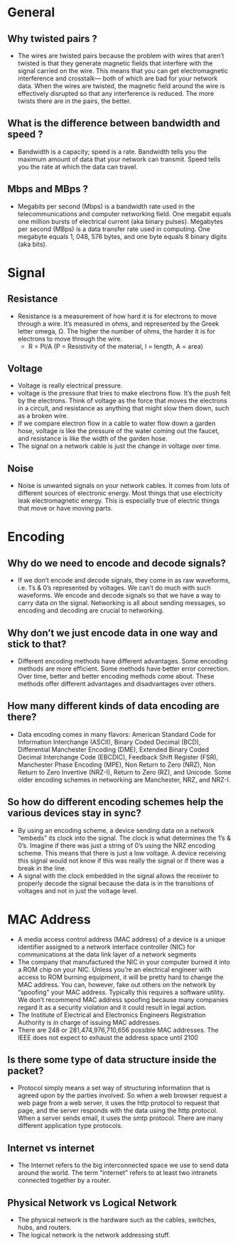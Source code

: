 # General

## Why twisted pairs ?
* The wires are twisted pairs because the problem with wires that aren’t twisted is that they generate
magnetic fields that interfere with the signal carried on the wire. This
means that you can get electromagnetic interference and crosstalk—
both of which are bad for your network data.
When the wires are twisted, the magnetic field around the wire is
effectively disrupted so that any interference is reduced. The more
twists there are in the pairs, the better.

## What is the difference between bandwidth and speed ?
*  Bandwidth is a capacity; speed is
a rate. Bandwidth tells you the maximum
amount of data that your network can
transmit. Speed tells you the rate at which
the data can travel.

## Mbps and MBps ? 
* Megabits per second (Mbps)
is a bandwidth rate used in the
telecommunications and computer
networking field. One megabit equals one
million bursts of electrical current (aka
binary pulses). Megabytes per second
(MBps) is a data transfer rate used in
computing. One megabyte equals 1, 048,
576 bytes, and one byte equals 8 binary
digits (aka bits).

# Signal 
## Resistance
* Resistance is a measurement of how hard it is for electrons to
move through a wire. It’s measured in ohms, and represented by the
Greek letter omega, Ω. The higher the number of ohms, the harder
it is for electrons to move through the wire.
    * R = Pl/A (P = Resistivity of the material, l = length, A = area)

## Voltage
* Voltage is really electrical pressure.
*  voltage is the pressure that tries to make electrons flow.
It’s the push felt by the electrons. Think of voltage as the force that
moves the electrons in a circuit, and resistance as anything that might
slow them down, such as a broken wire.
* If we compare electron flow in a cable to water flow down a garden
hose, voltage is like the pressure of the water coming out the faucet,
and resistance is like the width of the garden hose.
* The signal on a network cable is just the change in voltage
over time.

## Noise
* Noise is unwanted signals on your network cables.
It comes from lots of different sources of electronic
energy. Most things that use electricity leak
electromagnetic energy. This is especially true of
electric things that move or have moving parts.

# Encoding
##  Why do we need to encode and decode signals?
* If we don’t encode and decode signals,
they come in as raw waveforms, i.e. 1’s &
0’s represented by voltages. We can’t do
much with such waveforms. We encode
and decode signals so that we have a way
to carry data on the signal. Networking is all
about sending messages, so encoding and
decoding are crucial to networking.

## Why don’t we just encode data in one way and stick to that?
*  Different encoding methods have
different advantages. Some encoding
methods are more efficient. Some methods
have better error correction. Over time,
better and better encoding methods come
about. These methods offer different
advantages and disadvantages over others.

##  How many different kinds of data encoding are there?
*  Data encoding comes in many flavors:
American Standard Code for Information
Interchange (ASCII), Binary Coded Decimal
(BCD), Differential Manchester Encoding
(DME), Extended Binary Coded Decimal
Interchange Code (EBCDIC), Feedback
Shift Register (FSR), Manchester Phase
Encoding (MPE), Non Return to Zero (NRZ),
Non Return to Zero Invertive (NRZ-I),
Return to Zero (RZ), and Unicode. Some
older encoding schemes in networking are
Manchester, NRZ, and NRZ-I.

##  So how do different encoding schemes help the various devices stay in sync?
*  By using an encoding scheme, a
device sending data on a network “embeds”
its clock into the signal. The clock is what
determines the 1’s & 0’s. Imagine if there
was just a string of 0’s using the NRZ
encoding scheme. This means that there is
just a low voltage. A device receiving this
signal would not know if this was really the
signal or if there was a break in the line.
* A signal with the clock embedded in the
signal allows the receiver to properly
decode the signal because the data is in
the transitions of voltages and not in just
the voltage level.

# MAC Address
* A media access control address (MAC address) of a device is a unique identifier assigned to a network interface controller (NIC) for communications at the data link layer of a network segments
* The company that manufactured
the NIC in your computer burned it into a
ROM chip on your NIC. Unless you’re an
electrical engineer with access to ROM
burning equipment, it will be pretty hard
to change the MAC address. You can,
however, fake out others on the network
by “spoofing” your MAC address. Typically
this requires a software utility. We don’t
recommend MAC address spoofing
because many companies regard it as a
security violation and it could result in legal
action.
* The Institute of Electrical and
Electronics Engineers Registration Authority
is in charge of issuing MAC addresses. 
*  There are 248 or
281,474,976,710,656 possible MAC
addresses. The IEEE does not expect to
exhaust the address space until 2100

##  Is there some type of data structure inside the packet?
* Protocol simply means a set way of
structuring information that is agreed upon
by the parties involved. So when a web
browser request a web page from a web
server, it uses the http protocol to request
that page, and the server responds with the
data using the http protocol. When a server
sends email, it uses the smtp protocol.
There are many different application type
protocols.

## Internet vs internet
* The Internet refers to
the big interconnected
space we use to send
data around the world.
The term “internet” refers
to at least two intranets
connected together by a
router.

## Physical Network vs Logical Network
* The physical
network is the
hardware such as
the cables, switches,
hubs, and routers.
* The logical
network is
the network
addressing stuff.

